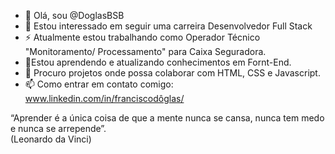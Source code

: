 



- 👋 Olá, sou @DoglasBSB
- 🔭 Estou interessado em seguir uma carreira Desenvolvedor Full Stack
- ⚡ Atualmente estou trabalhando como Operador Técnico "Monitoramento/ Processamento" para Caixa Seguradora.
- 🌱Estou aprendendo e atualizando conhecimentos em Fornt-End. 
- 👯 Procuro projetos onde possa colaborar com HTML, CSS e Javascript.
- 📫 Como entrar em contato comigo: www.linkedin.com/in/franciscodôglas/


“Aprender é a única coisa de que a mente nunca se cansa, nunca tem medo e nunca se arrepende”.   
                                                                     (Leonardo da Vinci)        
